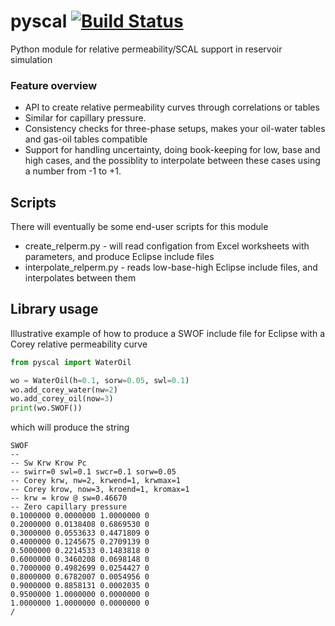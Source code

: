 # pyscal [![Build Status](https://travis-ci.com/equinor/pyscal.svg?branch=master)](https://travis-ci.com/equinor/pyscal)

Python module for relative permeability/SCAL support in reservoir simulation

### Feature overview

* API to create relative permeability curves through correlations or tables
* Similar for capillary pressure.
* Consistency checks for three-phase setups, makes your oil-water tables and gas-oil tables compatible
* Support for handling uncertainty, doing book-keeping for low, base and high cases, and the possiblity 
  to interpolate between these cases using a number from -1 to +1. 

## Scripts

There will eventually be some end-user scripts for this module
* create_relperm.py - will read configation from Excel worksheets with parameters, and produce Eclipse include files
* interpolate_relperm.py - reads low-base-high Eclipse include files, and interpolates between them

## Library usage

Illustrative example of how to produce a SWOF include file for Eclipse 
with a Corey relative permeability curve
```python
from pyscal import WaterOil

wo = WaterOil(h=0.1, sorw=0.05, swl=0.1)
wo.add_corey_water(nw=2)
wo.add_corey_oil(now=3)
print(wo.SWOF())
```
which will produce the string
```
SWOF
--
-- Sw Krw Krow Pc
-- swirr=0 swl=0.1 swcr=0.1 sorw=0.05
-- Corey krw, nw=2, krwend=1, krwmax=1
-- Corey krow, now=3, kroend=1, kromax=1
-- krw = krow @ sw=0.46670
-- Zero capillary pressure
0.1000000 0.0000000 1.0000000 0
0.2000000 0.0138408 0.6869530 0
0.3000000 0.0553633 0.4471809 0
0.4000000 0.1245675 0.2709139 0
0.5000000 0.2214533 0.1483818 0
0.6000000 0.3460208 0.0698148 0
0.7000000 0.4982699 0.0254427 0
0.8000000 0.6782007 0.0054956 0
0.9000000 0.8858131 0.0002035 0
0.9500000 1.0000000 0.0000000 0
1.0000000 1.0000000 0.0000000 0
/
```

